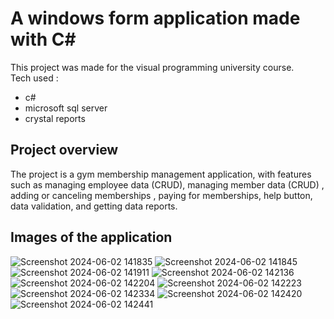 # A windows form application made with C#
This project was made for the visual programming university course.  
Tech used : 
  -  c#
  -  microsoft sql server
  -  crystal reports

## Project overview 
The project is a gym membership management application, with features such as managing employee data (CRUD), managing member data (CRUD) , adding or canceling memberships , 
paying for memberships, help button, data validation, and getting data reports. 

## Images of the application  
![Screenshot 2024-06-02 141835](https://github.com/Isracoder/HuGym-C-/assets/90979049/02441bd4-e5b6-4932-b9c9-a7200bd69472)
![Screenshot 2024-06-02 141845](https://github.com/Isracoder/HuGym-C-/assets/90979049/2d522ee8-b6ab-4818-b73f-5a463222fed2)
![Screenshot 2024-06-02 141911](https://github.com/Isracoder/HuGym-C-/assets/90979049/fc72af61-7d70-484b-a42e-c5660aac483a)
![Screenshot 2024-06-02 142136](https://github.com/Isracoder/HuGym-C-/assets/90979049/9d389e45-1f13-4405-af91-017b434ea239)
![Screenshot 2024-06-02 142204](https://github.com/Isracoder/HuGym-C-/assets/90979049/c2f43fee-c8ab-4eb8-bff1-75019c591c16)
![Screenshot 2024-06-02 142223](https://github.com/Isracoder/HuGym-C-/assets/90979049/fcf3a60e-0683-4888-b83d-5b9c8a5c64d1)
![Screenshot 2024-06-02 142334](https://github.com/Isracoder/HuGym-C-/assets/90979049/c03091b1-76c9-4f65-8383-63b938db57f2)
![Screenshot 2024-06-02 142420](https://github.com/Isracoder/HuGym-C-/assets/90979049/51892aee-b0b6-4a70-bb7f-9fde32465ed1)
![Screenshot 2024-06-02 142441](https://github.com/Isracoder/HuGym-C-/assets/90979049/cc9c751d-3db2-44f4-a043-e68fcd3a7ea8)
